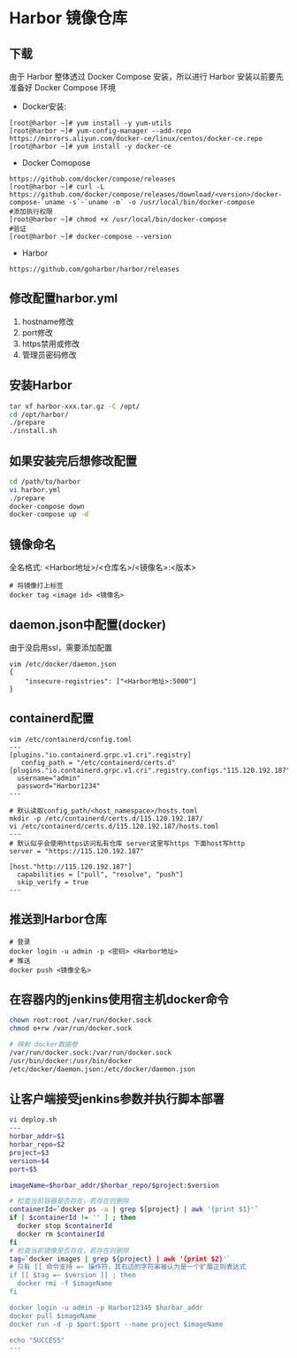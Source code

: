 # Harbor 镜像仓库
## 下载
由于 Harbor 整体透过 Docker Compose 安装，所以进行 Harbor 安装以前要先准备好 Docker Compose 环境
- Docker安装:
```
[root@harbor ~]# yum install -y yum-utils
[root@harbor ~]# yum-config-manager --add-repo https://mirrors.aliyun.com/docker-ce/linux/centos/docker-ce.repo
[root@harbor ~]# yum install -y docker-ce
```
- Docker Comopose
```
https://github.com/docker/compose/releases
[root@harbor ~]# curl -L https://github.com/docker/compose/releases/download/<version>/docker-compose-`uname -s`-`uname -m` -o /usr/local/bin/docker-compose
#添加执行权限
[root@harbor ~]# chmod +x /usr/local/bin/docker-compose
#验证
[root@harbor ~]# docker-compose --version
```
- Harbor
```
https://github.com/goharbor/harbor/releases
```

## 修改配置harbor.yml
1. hostname修改
2. port修改
3. https禁用或修改
4. 管理员密码修改

## 安装Harbor
```bash
tar xf harbor-xxx.tar.gz -C /opt/
cd /opt/harbor/
./prepare
./install.sh
```

## 如果安装完后想修改配置
```bash
cd /path/to/harbor
vi harbor.yml
./prepare
docker-compose down
docker-compose up -d
```

## 镜像命名
全名格式: <Harbor地址>/<仓库名>/<镜像名>:<版本>
```
# 将镜像打上标签
docker tag <image id> <镜像名>
```

## daemon.json中配置(docker)
由于没启用ssl，需要添加配置
```
vim /etc/docker/daemon.json
{
    "insecure-registries": ["<Harbor地址>:5000"]
}
```

## containerd配置
```
vim /etc/containerd/config.toml
---
[plugins."io.containerd.grpc.v1.cri".registry]
   config_path = "/etc/containerd/certs.d"
[plugins."io.containerd.grpc.v1.cri".registry.configs."115.120.192.187".auth]
  username="admin"
  password="Harbor1234"
---

# 默认读取config_path/<host_namespace>/hosts.toml
mkdir -p /etc/containerd/certs.d/115.120.192.187/
vi /etc/containerd/certs.d/115.120.192.187/hosts.toml
---
# 默认似乎会使用https访问私有仓库 server这里写https 下面host写http
server = "https://115.120.192.187"

[host."http://115.120.192.187"]
  capabilities = ["pull", "resolve", "push"]
  skip_verify = true
---
```

## 推送到Harbor仓库
```
# 登录
docker login -u admin -p <密码> <Harbor地址>
# 推送
docker push <镜像全名>
```

## 在容器内的jenkins使用宿主机docker命令
```bash
chown root:root /var/run/docker.sock
chmod o+rw /var/run/docker.sock

# 映射 docker数据卷
/var/run/docker.sock:/var/run/docker.sock
/usr/bin/docker:/usr/bin/docker
/etc/docker/daemon.json:/etc/docker/daemon.json
```

## 让客户端接受jenkins参数并执行脚本部署
```bash
vi deploy.sh
---
horbar_addr=$1
horbar_repo=$2
project=$3
version=$4
port=$5

imageName=$horbar_addr/$horbar_repo/$project:$version

# 检查当前容器是否存在，若存在则删除
containerId=`docker ps -a | grep $[project} | awk '{print $1}'`
if [ $containerId != '' ] ; then
  docker stop $containerId
  docker rm $containerId
fi
# 检查当前镜像是否存在，若存在则删除
tag=`docker images | grep ${project) | awk '{print $2}'`
# 只有 [[ 命令支持 =~ 操作符，其右边的字符串被认为是一个扩展正则表达式
if [[ $tag =~ $version ]] ; then
  docker rmi -f $imageName
fi

docker login -u admin -p Harbor12345 $horbar_addr
docker pull $imageName
docker run -d -p $port:$port --name project $imageName

echo "SUCCESS"
---
```